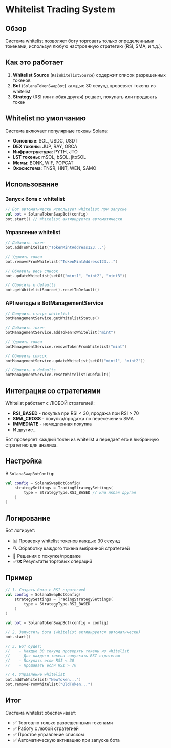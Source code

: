 # Whitelist Trading System

## Обзор

Система whitelist позволяет боту торговать только определенными токенами, используя любую настроенную стратегию (RSI, SMA, и т.д.).

## Как это работает

1. **Whitelist Source** (`RsiWhitelistSource`) содержит список разрешенных токенов
2. **Bot** (`SolanaTokenSwapBot`) каждые 30 секунд проверяет токены из whitelist
3. **Strategy** (RSI или любая другая) решает, покупать или продавать токен

## Whitelist по умолчанию

Система включает популярные токены Solana:
- **Основные**: SOL, USDC, USDT
- **DEX токены**: JUP, RAY, ORCA
- **Инфраструктура**: PYTH, JTO
- **LST токены**: mSOL, bSOL, jitoSOL  
- **Мемы**: BONK, WIF, POPCAT
- **Экосистема**: TNSR, HNT, WEN, SAMO

## Использование

### Запуск бота с whitelist

```kotlin
// Бот автоматически использует whitelist при запуске
val bot = SolanaTokenSwapBot(config)
bot.start() // Whitelist активируется автоматически
```

### Управление whitelist

```kotlin
// Добавить токен
bot.addToWhitelist("TokenMintAddress123...")

// Удалить токен
bot.removeFromWhitelist("TokenMintAddress123...")

// Обновить весь список
bot.updateWhitelist(setOf("mint1", "mint2", "mint3"))

// Сбросить к defaults
bot.getWhitelistSource().resetToDefault()
```

### API методы в BotManagementService

```kotlin
// Получить статус whitelist
botManagementService.getWhitelistStatus()

// Добавить токен
botManagementService.addTokenToWhitelist("mint")

// Удалить токен  
botManagementService.removeTokenFromWhitelist("mint")

// Обновить список
botManagementService.updateWhitelist(setOf("mint1", "mint2"))

// Сбросить к defaults
botManagementService.resetWhitelistToDefault()
```

## Интеграция со стратегиями

Whitelist работает с ЛЮБОЙ стратегией:

- **RSI_BASED** - покупка при RSI < 30, продажа при RSI > 70
- **SMA_CROSS** - покупка/продажа по пересечению SMA
- **IMMEDIATE** - немедленная покупка
- И другие...

Бот проверяет каждый токен из whitelist и передает его в выбранную стратегию для анализа.

## Настройка

В `SolanaSwapBotConfig`:
```kotlin
val config = SolanaSwapBotConfig(
    strategySettings = TradingStrategySettings(
        type = StrategyType.RSI_BASED // или любая другая
    )
)
```

## Логирование

Бот логирует:
- 📊 Проверку whitelist токенов каждые 30 секунд
- 🔍 Обработку каждого токена выбранной стратегией
- 🚀 Решения о покупке/продаже
- ✅/❌ Результаты торговых операций

## Пример

```kotlin
// 1. Создать бота с RSI стратегией
val config = SolanaSwapBotConfig(
    strategySettings = TradingStrategySettings(
        type = StrategyType.RSI_BASED
    )
)

val bot = SolanaTokenSwapBot(config = config)

// 2. Запустить бота (whitelist активируется автоматически)
bot.start()

// 3. Бот будет:
//    - Каждые 30 секунд проверять токены из whitelist
//    - Для каждого токена запускать RSI стратегию
//    - Покупать если RSI < 30
//    - Продавать если RSI > 70

// 4. Управление whitelist
bot.addToWhitelist("NewToken...")
bot.removeFromWhitelist("OldToken...")
```

## Итог

Система whitelist обеспечивает:
- ✅ Торговлю только разрешенными токенами
- ✅ Работу с любой стратегией
- ✅ Простое управление списком
- ✅ Автоматическую активацию при запуске бота